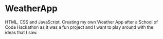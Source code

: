 # WeatherApp
HTML, CSS and JavaScript. Creating my own Weather App after a School of Code Hackathon as it was a fun project and I want to play around with the ideas that I saw.
